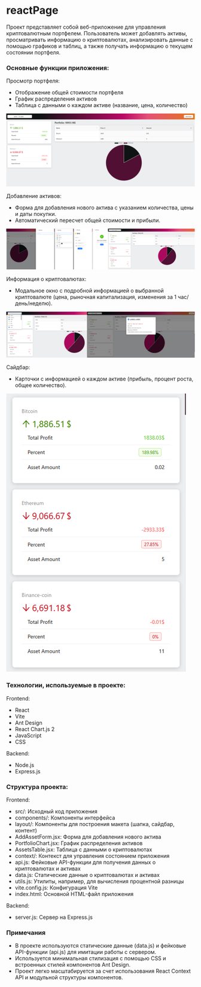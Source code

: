 # reactPage

Проект представляет собой веб-приложение для управления криптовалютным портфелем. Пользователь может добавлять активы, просматривать информацию о криптовалютах, анализировать данные с помощью графиков и таблиц, а также получать информацию о текущем состоянии портфеля.

### Основные функции приложения:

Просмотр портфеля:
- Отображение общей стоимости портфеля
- График распределения активов
- Таблица с данными о каждом активе (название, цена, количество)

![Просмотр портфеля](https://github.com/Bubenture/reactPage/blob/master/frontend/public/%D0%9F%D1%80%D0%BE%D1%81%D0%BC%D0%BE%D1%82%D1%80%20%D0%BF%D0%BE%D1%80%D1%82%D1%84%D0%B5%D0%BB%D1%8F.png)

Добавление активов:
- Форма для добавления нового актива с указанием количества, цены и даты покупки.
- Автоматический пересчет общей стоимости и прибыли.

![Добавление активов](https://github.com/Bubenture/reactPage/blob/master/frontend/public/%D0%94%D0%BE%D0%B1%D0%B0%D0%B2%D0%BB%D0%B5%D0%BD%D0%B8%D0%B5%20%D0%B0%D0%BA%D1%82%D0%B8%D0%B2%D0%BE%D0%B2.png)

Информация о криптовалютах:
- Модальное окно с подробной информацией о выбранной криптовалюте (цена, рыночная капитализация, изменения за 1 час/день/неделю).

![Информация о криптовалютах](https://github.com/Bubenture/reactPage/blob/master/frontend/public/%D0%98%D0%BD%D1%84%D0%BE%D1%80%D0%BC%D0%B0%D1%86%D0%B8%D1%8F%20%D0%BE%20%D0%BA%D1%80%D0%B8%D0%BF%D1%82%D0%BE%D0%B2%D0%B0%D0%BB%D1%8E%D1%82%D0%B0%D1%85.png)

Сайдбар:
- Карточки с информацией о каждом активе (прибыль, процент роста, общее количество).

![Сайдбар](frontend/public/Сайдбар.png)

### Технологии, используемые в проекте:

Frontend:
- React
- Vite
- Ant Design
- React Chart.js 2
- JavaScript 
- CSS

Backend:
- Node.js
- Express.js

### Структура проекта:

Frontend:
- src/: Исходный код приложения
- components/: Компоненты интерфейса
- layout/: Компоненты для построения макета (шапка, сайдбар, контент)
- AddAssetForm.jsx: Форма для добавления нового актива
- PortfolioChart.jsx: График распределения активов
- AssetsTable.jsx: Таблица с данными о криптовалютах
- context/: Контекст для управления состоянием приложения
- api.js: Фейковые API-функции для получения данных о криптовалютах и активах
- data.js: Статические данные о криптовалютах и активах
- utils.js: Утилиты, например, для вычисления процентной разницы
- vite.config.js: Конфигурация Vite
- index.html: Основной HTML-файл приложения

Backend:
- server.js: Сервер на Express.js

### Примечания

- В проекте используются статические данные (data.js) и фейковые API-функции (api.js) для имитации работы с сервером.
- Используется минимальная стилизация с помощью CSS и встроенных стилей компонентов Ant Design.
- Проект легко масштабируется за счет использования React Context API и модульной структуры компонентов.
